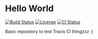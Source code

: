 # Hello World

[![Build Status][build-img]][build-link]  [![License][license-img]][license-url]  [![CI Status][ci-img]][ci-link]

[build-img]: https://travis-ci.org/amete/hello_world.svg?branch=master
[build-link]: https://travis-ci.org/amete/hello_world
[license-img]: https://img.shields.io/github/license/amete/hello_world.svg 
[license-url]: https://github.com/amete/hello_world/blob/master/LICENSE.md
[ci-img]: https://github.com/amete/hello_world/workflows/CI/badge.svg?branch=master
[ci-link]: https://github.com/amete/hello_world/actions?query=workflow%3ACI+branch%3Amaster

Basic repository to test Travis CI thingzzz :) 
